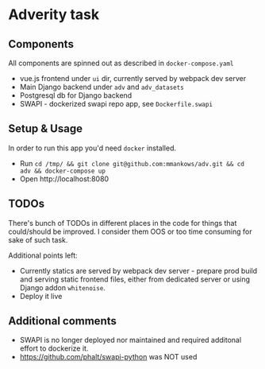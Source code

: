 # Adverity task

## Components
All components are spinned out as described in `docker-compose.yaml`
- vue.js frontend under `ui` dir, currently served by webpack dev server
- Main Django backend under `adv` and `adv_datasets`
- Postgresql db for Django backend
- SWAPI - dockerized swapi repo app, see `Dockerfile.swapi`


## Setup & Usage
In order to run this app you'd need `docker` installed.

- Run `cd /tmp/ && git clone git@github.com:mmankows/adv.git && cd adv && docker-compose up`
- Open http://localhost:8080

## TODOs
There's bunch of TODOs in different places in the code for things that could/should be improved.
I consider them OOS or too time consuming for sake of such task.

Additional points left:
- Currently statics are served by webpack dev server - 
prepare prod build and serving static frontend files, 
either from dedicated server or using Django addon `whitenoise`.
- Deploy it live

## Additional comments
- SWAPI is no longer deployed nor maintained and required additonal effort to dockerize it.
- https://github.com/phalt/swapi-python was NOT used 
